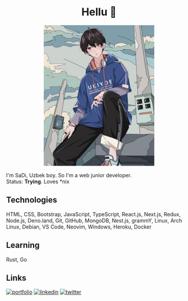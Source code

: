 <h1 align="center">Hellu 🔕</h1>
<p align="center"><img width="300" src="image/anime.png" />
</p>

I'm SaDi, Uzbek boy. So I'm a web junior developer.
<br />
Status: <b>Trying</b>. Loves \*nix

<h2>Technologies</h2>
HTML, CSS, Bootstrap, JavaScript, TypeScript, React.js, Next.js, Redux, Node.js, Deno.land, Git, GitHub, MongoDB, Nest.js, grammY, Linux, Arch Linux, Debian, VS Code, Neovim, Windows, Heroku, Docker

<h2>Learning</h2>
Rust, Go

<h2>Links</h2>
<a href="https://sad1go0.vercel.app/"><img alt="portfolio" src="https://img.shields.io/badge/my_portfolio-000?style=for-the-badge&logo=ko-fi&logoColor=white" /></a>
<a href="https://www.linkedin.com/in/sayidulloh-abbasov-794b4b237"><img alt="linkedin" src="https://img.shields.io/badge/linkedin-0A66C2?style=for-the-badge&logo=linkedin&logoColor=white" /></a>
<a href="https://twitter.com/sad1go0"><img alt="twitter" src="https://img.shields.io/badge/twitter-1DA1F2?style=for-the-badge&logo=twitter&logoColor=white" /></a>
